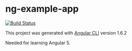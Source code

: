 # ng-example-app

[![Build Status](https://travis-ci.org/js2me/ng-example-app.svg?branch=master)](https://travis-ci.org/js2me/ng-example-app)

This project was generated with [Angular CLI](https://github.com/angular/angular-cli) version 1.6.2

Needed for learning Angular 5.
